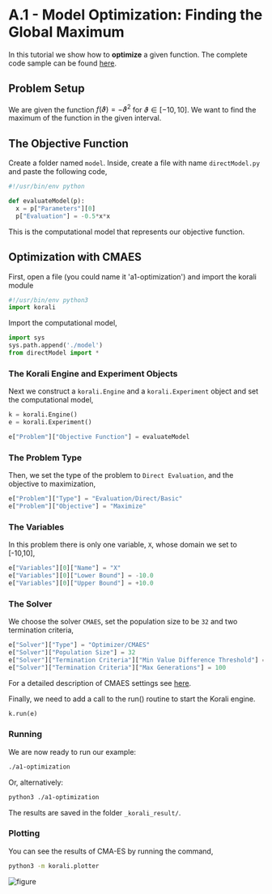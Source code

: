 # A.1 - Model Optimization: Finding the Global Maximum

In this tutorial we show how to **optimize** a given function. The complete code sample can be found [here](tutorials/a1-optimization/run-cmaes.py).

## Problem Setup

We are given the function $f(\vartheta)=-\vartheta^2$ for $\vartheta\in[-10,10]$.
We want to find the maximum of the function in the given interval.

##  The Objective Function

Create a folder named `model`. Inside, create a file with name `directModel.py` and paste the following code,

```python
#!/usr/bin/env python

def evaluateModel(p):
  x = p["Parameters"][0]
  p["Evaluation"] = -0.5*x*x
```

This is the computational model that represents our objective function.


## Optimization with CMAES

First, open a file (you could name it 'a1-optimization') and import the korali module
```python
#!/usr/bin/env python3
import korali
```
Import the computational model,
```python
import sys
sys.path.append('./model')
from directModel import *
```

###  The Korali Engine and Experiment Objects

Next we construct a `korali.Engine` and a `korali.Experiment` object and set the computational model,
```python
k = korali.Engine()
e = korali.Experiment()

e["Problem"]["Objective Function"] = evaluateModel
```


###  The Problem Type
Then, we set the type of the problem to `Direct Evaluation`, and the objective to maximization,
```python
e["Problem"]["Type"] = "Evaluation/Direct/Basic"
e["Problem"]["Objective"] = "Maximize"
```

###  The Variables
In this problem there is only one variable, `X`, whose domain we set to [-10,10],
```python
e["Variables"][0]["Name"] = "X"
e["Variables"][0]["Lower Bound"] = -10.0
e["Variables"][0]["Upper Bound"] = +10.0
```
###  The Solver
We choose the solver `CMAES`, set the population size to be `32` and two termination criteria,

```python
e["Solver"]["Type"] = "Optimizer/CMAES"
e["Solver"]["Population Size"] = 32
e["Solver"]["Termination Criteria"]["Min Value Difference Threshold"] = 1e-7
e["Solver"]["Termination Criteria"]["Max Generations"] = 100

```
For a detailed description of CMAES settings see [here](../../usage/solvers/cmaes.md).

Finally, we need to add a call to the run() routine to start the Korali engine.

```python
k.run(e)
```

###  Running

We are now ready to run our example:

```bash
./a1-optimization
```

Or, alternatively:

```bash
python3 ./a1-optimization
```
The results are saved in the folder `_korali_result/`.

###  Plotting

You can see the results of CMA-ES by running the command,
```sh
python3 -m korali.plotter
```

![figure](direct-cma.png)
